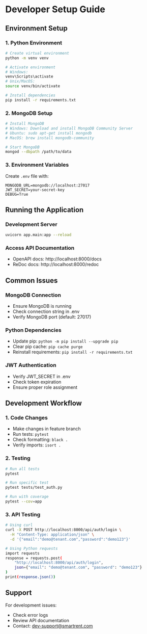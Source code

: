 # Developer Setup Guide

## Environment Setup

### 1. Python Environment
```bash
# Create virtual environment
python -m venv venv

# Activate environment
# Windows:
venv\Scripts\activate
# Unix/MacOS:
source venv/bin/activate

# Install dependencies
pip install -r requirements.txt
```

### 2. MongoDB Setup
```bash
# Install MongoDB
# Windows: Download and install MongoDB Community Server
# Ubuntu: sudo apt-get install mongodb
# MacOS: brew install mongodb-community

# Start MongoDB
mongod --dbpath /path/to/data
```

### 3. Environment Variables
Create `.env` file with:
```env
MONGODB_URL=mongodb://localhost:27017
JWT_SECRET=your-secret-key
DEBUG=True
```

## Running the Application

### Development Server
```bash
uvicorn app.main:app --reload
```

### Access API Documentation
- OpenAPI docs: http://localhost:8000/docs
- ReDoc docs: http://localhost:8000/redoc

## Common Issues

### MongoDB Connection
- Ensure MongoDB is running
- Check connection string in .env
- Verify MongoDB port (default: 27017)

### Python Dependencies
- Update pip: `python -m pip install --upgrade pip`
- Clear pip cache: `pip cache purge`
- Reinstall requirements: `pip install -r requirements.txt`

### JWT Authentication
- Verify JWT_SECRET in .env
- Check token expiration
- Ensure proper role assignment

## Development Workflow

### 1. Code Changes
- Make changes in feature branch
- Run tests: `pytest`
- Check formatting: `black .`
- Verify imports: `isort .`

### 2. Testing
```bash
# Run all tests
pytest

# Run specific test
pytest tests/test_auth.py

# Run with coverage
pytest --cov=app
```

### 3. API Testing
```bash
# Using curl
curl -X POST http://localhost:8000/api/auth/login \
  -H "Content-Type: application/json" \
  -d '{"email":"demo@tenant.com","password":"demo123"}'

# Using Python requests
import requests
response = requests.post(
    "http://localhost:8000/api/auth/login",
    json={"email": "demo@tenant.com", "password": "demo123"}
)
print(response.json())
```

## Support
For development issues:
- Check error logs
- Review API documentation
- Contact: dev-support@smartrent.com 